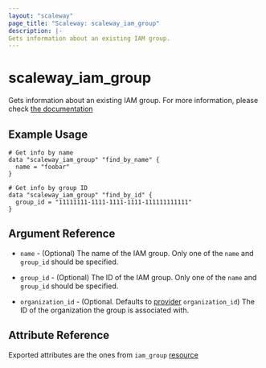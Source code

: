 ```yaml
---
layout: "scaleway"
page_title: "Scaleway: scaleway_iam_group"
description: |-
Gets information about an existing IAM group.
---
```


# scaleway_iam_group

Gets information about an existing IAM group. For more information, please
check [the documentation](https://developers.scaleway.com/en/products/iam/api/v1alpha1/#applications-83ce5e)

## Example Usage

```hcl
# Get info by name
data "scaleway_iam_group" "find_by_name" {
  name = "foobar"
}

# Get info by group ID
data "scaleway_iam_group" "find_by_id" {
  group_id = "11111111-1111-1111-1111-111111111111"
}
```

## Argument Reference

- `name` - (Optional) The name of the IAM group.
  Only one of the `name` and `group_id` should be specified.

- `group_id` - (Optional) The ID of the IAM group.
  Only one of the `name` and `group_id` should be specified.

- `organization_id` - (Optional. Defaults to [provider](../index.md#organization_d) `organization_id`) The ID of the
  organization the group is associated with.

## Attribute Reference

Exported attributes are the ones from `iam_group` [resource](../resources/iam_group.md)
